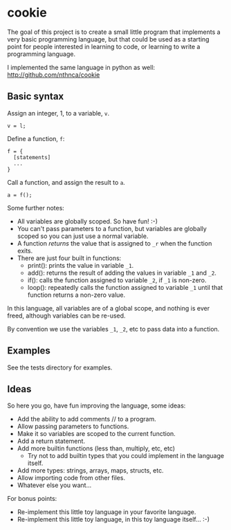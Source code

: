# cookie

The goal of this project is to create a small little program that implements a very basic
programming language, but that could be used as a starting point for people interested in
learning to code, or learning to write a programming language.

I implemented the same language in python as well: http://github.com/nthnca/cookie


## Basic syntax

Assign an integer, 1, to a variable, `v`.
```
v = l;
```

Define a function, `f`:
```
f = {
  [statements]
  ...
}
```

Call a function, and assign the result to `a`.
```
a = f();
```

Some further notes:
- All variables are globally scoped. So have fun!  :-)
- You can't pass parameters to a function, but variables are globally scoped so you can
  just use a normal variable.
- A function *returns* the value that is assigned to `_r` when the function exits.
- There are just four built in functions:
  - print(): prints the value in variable `_1`.
  - add(): returns the result of adding the values in variable `_1` and `_2`.
  - if(): calls the function assigned to variable `_2`, if `_1` is non-zero.
  - loop(): repeatedly calls the function assigned to variable `_1` until that function
    returns a non-zero value.


In this language, all variables are of a global scope, and nothing is ever freed,
although variables can be re-used.

By convention we use the variables `_1`, `_2`, etc to pass data into a function.


## Examples

See the tests directory for examples.


## Ideas

So here you go, have fun improving the language, some ideas:
- Add the ability to add comments // to a program.
- Allow passing parameters to functions.
- Make it so variables are scoped to the current function.
- Add a return statement.
- Add more builtin functions (less than, multiply, etc, etc)
  - Try not to add builtin types that you could implement in the language itself.
- Add more types: strings, arrays, maps, structs, etc.
- Allow importing code from other files.
- Whatever else you want...

For bonus points:
- Re-implement this little toy language in your favorite language.
- Re-implement this little toy language, in this toy language itself...  :-)
